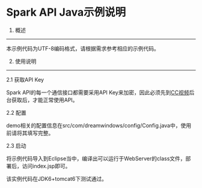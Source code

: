 Spark API Java示例说明
===================

1. 概述
--------

本示例代码为UTF-8编码格式，请根据需求参考相应的示例代码。


2. 使用说明
--------

2.1 获取API Key

Spark API的每一个通信接口都需要采用API Key来加密，因此必须先到<a href="http://www.bokecc.com" target="_blank">CC视频</a>后台获取后，才能正常使用API。

2.2 配置

demo相关的配置信息在src/com/dreamwindows/config/Config.java中，使用前请将其填写完整。

2.3 启动

将示例代码导入到Eclipse当中，编译出可以运行于WebServer的class文件，部署后，访问index.jsp即可。

该实例代码在JDK6+tomcat6下测试通过。

